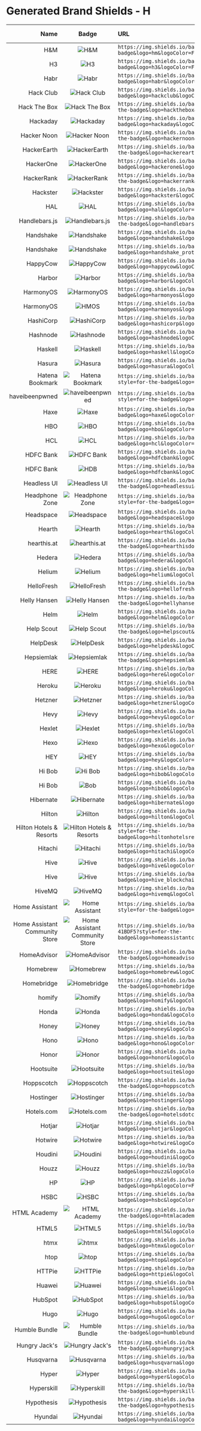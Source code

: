 # Generated Brand Shields - H
| Name | Badge | URL | Brand Guidelines |
| ---: | :---: | :--- | :--- |
| H&M | ![H&M](https://img.shields.io/badge/H&M-E50010?style=for-the-badge&logo=hm&logoColor=FFFFFF) | `https://img.shields.io/badge/H&M-E50010?style=for-the-badge&logo=hm&logoColor=FFFFFF` |   |
| H3 | ![H3](https://img.shields.io/badge/H3-1E54B7?style=for-the-badge&logo=h3&logoColor=FFFFFF) | `https://img.shields.io/badge/H3-1E54B7?style=for-the-badge&logo=h3&logoColor=FFFFFF` |   |
| Habr | ![Habr](https://img.shields.io/badge/Habr-65A3BE?style=for-the-badge&logo=habr&logoColor=FFFFFF) | `https://img.shields.io/badge/Habr-65A3BE?style=for-the-badge&logo=habr&logoColor=FFFFFF` |   |
| Hack Club | ![Hack Club](https://img.shields.io/badge/Hack_Club-EC3750?style=for-the-badge&logo=hackclub&logoColor=FFFFFF) | `https://img.shields.io/badge/Hack_Club-EC3750?style=for-the-badge&logo=hackclub&logoColor=FFFFFF` | [Link](https://hackclub.com/brand) |
| Hack The Box | ![Hack The Box](https://img.shields.io/badge/Hack_The_Box-9FEF00?style=for-the-badge&logo=hackthebox&logoColor=333333) | `https://img.shields.io/badge/Hack_The_Box-9FEF00?style=for-the-badge&logo=hackthebox&logoColor=333333` | [Link](https://www.hackthebox.com/contact-us) |
| Hackaday | ![Hackaday](https://img.shields.io/badge/Hackaday-1A1A1A?style=for-the-badge&logo=hackaday&logoColor=FFFFFF) | `https://img.shields.io/badge/Hackaday-1A1A1A?style=for-the-badge&logo=hackaday&logoColor=FFFFFF` |   |
| Hacker Noon | ![Hacker Noon](https://img.shields.io/badge/Hacker_Noon-00FE00?style=for-the-badge&logo=hackernoon&logoColor=FFFFFF) | `https://img.shields.io/badge/Hacker_Noon-00FE00?style=for-the-badge&logo=hackernoon&logoColor=FFFFFF` |   |
| HackerEarth | ![HackerEarth](https://img.shields.io/badge/HackerEarth-2C3454?style=for-the-badge&logo=hackerearth&logoColor=FFFFFF) | `https://img.shields.io/badge/HackerEarth-2C3454?style=for-the-badge&logo=hackerearth&logoColor=FFFFFF` |   |
| HackerOne | ![HackerOne](https://img.shields.io/badge/HackerOne-494649?style=for-the-badge&logo=hackerone&logoColor=FFFFFF) | `https://img.shields.io/badge/HackerOne-494649?style=for-the-badge&logo=hackerone&logoColor=FFFFFF` | [Link](https://www.hackerone.com/branding/pages#logo_usage) |
| HackerRank | ![HackerRank](https://img.shields.io/badge/HackerRank-00EA64?style=for-the-badge&logo=hackerrank&logoColor=FFFFFF) | `https://img.shields.io/badge/HackerRank-00EA64?style=for-the-badge&logo=hackerrank&logoColor=FFFFFF` |   |
| Hackster | ![Hackster](https://img.shields.io/badge/Hackster-2E9FE6?style=for-the-badge&logo=hackster&logoColor=FFFFFF) | `https://img.shields.io/badge/Hackster-2E9FE6?style=for-the-badge&logo=hackster&logoColor=FFFFFF` | [Link](https://www.hackster.io/branding) |
| HAL | ![HAL](https://img.shields.io/badge/HAL-B03532?style=for-the-badge&logo=hal&logoColor=FFFFFF) | `https://img.shields.io/badge/HAL-B03532?style=for-the-badge&logo=hal&logoColor=FFFFFF` | [Link](https://www.ccsd.cnrs.fr/en/brand-guidelines/) |
| Handlebars.js | ![Handlebars.js](https://img.shields.io/badge/Handlebars.js-000000?style=for-the-badge&logo=handlebarsdotjs&logoColor=FFFFFF) | `https://img.shields.io/badge/Handlebars.js-000000?style=for-the-badge&logo=handlebarsdotjs&logoColor=FFFFFF` |   |
| Handshake | ![Handshake](https://img.shields.io/badge/Handshake-D3FB52?style=for-the-badge&logo=handshake&logoColor=333333) | `https://img.shields.io/badge/Handshake-D3FB52?style=for-the-badge&logo=handshake&logoColor=333333` | [Link](https://joinhandshake.com/career-centers/marketing-toolkit) |
| Handshake | ![Handshake](https://img.shields.io/badge/Handshake-000000?style=for-the-badge&logo=handshake_protocol&logoColor=FFFFFF) | `https://img.shields.io/badge/Handshake-000000?style=for-the-badge&logo=handshake_protocol&logoColor=FFFFFF` |   |
| HappyCow | ![HappyCow](https://img.shields.io/badge/HappyCow-7C4EC4?style=for-the-badge&logo=happycow&logoColor=FFFFFF) | `https://img.shields.io/badge/HappyCow-7C4EC4?style=for-the-badge&logo=happycow&logoColor=FFFFFF` |   |
| Harbor | ![Harbor](https://img.shields.io/badge/Harbor-60B932?style=for-the-badge&logo=harbor&logoColor=FFFFFF) | `https://img.shields.io/badge/Harbor-60B932?style=for-the-badge&logo=harbor&logoColor=FFFFFF` | [Link](https://github.com/cncf/artwork/blob/ff2b2b5216e22f001ddd444ca580c484dd10302e/README.md) |
| HarmonyOS | ![HarmonyOS](https://img.shields.io/badge/HarmonyOS-000000?style=for-the-badge&logo=harmonyos&logoColor=FFFFFF) | `https://img.shields.io/badge/HarmonyOS-000000?style=for-the-badge&logo=harmonyos&logoColor=FFFFFF` |   |
| HarmonyOS | ![HMOS](https://img.shields.io/badge/HMOS-000000?style=for-the-badge&logo=harmonyos&logoColor=FFFFFF) | `https://img.shields.io/badge/HMOS-000000?style=for-the-badge&logo=harmonyos&logoColor=FFFFFF` |   |
| HashiCorp | ![HashiCorp](https://img.shields.io/badge/HashiCorp-000000?style=for-the-badge&logo=hashicorp&logoColor=FFFFFF) | `https://img.shields.io/badge/HashiCorp-000000?style=for-the-badge&logo=hashicorp&logoColor=FFFFFF` | [Link](https://www.hashicorp.com/brand) |
| Hashnode | ![Hashnode](https://img.shields.io/badge/Hashnode-2962FF?style=for-the-badge&logo=hashnode&logoColor=FFFFFF) | `https://img.shields.io/badge/Hashnode-2962FF?style=for-the-badge&logo=hashnode&logoColor=FFFFFF` |   |
| Haskell | ![Haskell](https://img.shields.io/badge/Haskell-5D4F85?style=for-the-badge&logo=haskell&logoColor=FFFFFF) | `https://img.shields.io/badge/Haskell-5D4F85?style=for-the-badge&logo=haskell&logoColor=FFFFFF` |   |
| Hasura | ![Hasura](https://img.shields.io/badge/Hasura-1EB4D4?style=for-the-badge&logo=hasura&logoColor=FFFFFF) | `https://img.shields.io/badge/Hasura-1EB4D4?style=for-the-badge&logo=hasura&logoColor=FFFFFF` |   |
| Hatena Bookmark | ![Hatena Bookmark](https://img.shields.io/badge/Hatena_Bookmark-00A4DE?style=for-the-badge&logo=hatenabookmark&logoColor=FFFFFF) | `https://img.shields.io/badge/Hatena_Bookmark-00A4DE?style=for-the-badge&logo=hatenabookmark&logoColor=FFFFFF` |   |
| haveibeenpwned | ![haveibeenpwned](https://img.shields.io/badge/haveibeenpwned-2A6379?style=for-the-badge&logo=haveibeenpwned&logoColor=FFFFFF) | `https://img.shields.io/badge/haveibeenpwned-2A6379?style=for-the-badge&logo=haveibeenpwned&logoColor=FFFFFF` |   |
| Haxe | ![Haxe](https://img.shields.io/badge/Haxe-EA8220?style=for-the-badge&logo=haxe&logoColor=FFFFFF) | `https://img.shields.io/badge/Haxe-EA8220?style=for-the-badge&logo=haxe&logoColor=FFFFFF` | [Link](https://haxe.org/foundation/branding.html) |
| HBO | ![HBO](https://img.shields.io/badge/HBO-000000?style=for-the-badge&logo=hbo&logoColor=FFFFFF) | `https://img.shields.io/badge/HBO-000000?style=for-the-badge&logo=hbo&logoColor=FFFFFF` |   |
| HCL | ![HCL](https://img.shields.io/badge/HCL-006BB6?style=for-the-badge&logo=hcl&logoColor=FFFFFF) | `https://img.shields.io/badge/HCL-006BB6?style=for-the-badge&logo=hcl&logoColor=FFFFFF` | [Link](https://www.hcl.com/brand-guidelines) |
| HDFC Bank | ![HDFC Bank](https://img.shields.io/badge/HDFC_Bank-004B8D?style=for-the-badge&logo=hdfcbank&logoColor=FFFFFF) | `https://img.shields.io/badge/HDFC_Bank-004B8D?style=for-the-badge&logo=hdfcbank&logoColor=FFFFFF` |   |
| HDFC Bank | ![HDB](https://img.shields.io/badge/HDB-004B8D?style=for-the-badge&logo=hdfcbank&logoColor=FFFFFF) | `https://img.shields.io/badge/HDB-004B8D?style=for-the-badge&logo=hdfcbank&logoColor=FFFFFF` |   |
| Headless UI | ![Headless UI](https://img.shields.io/badge/Headless_UI-66E3FF?style=for-the-badge&logo=headlessui&logoColor=333333) | `https://img.shields.io/badge/Headless_UI-66E3FF?style=for-the-badge&logo=headlessui&logoColor=333333` |   |
| Headphone Zone | ![Headphone Zone](https://img.shields.io/badge/Headphone_Zone-3C07FF?style=for-the-badge&logo=headphonezone&logoColor=FFFFFF) | `https://img.shields.io/badge/Headphone_Zone-3C07FF?style=for-the-badge&logo=headphonezone&logoColor=FFFFFF` |   |
| Headspace | ![Headspace](https://img.shields.io/badge/Headspace-F47D31?style=for-the-badge&logo=headspace&logoColor=FFFFFF) | `https://img.shields.io/badge/Headspace-F47D31?style=for-the-badge&logo=headspace&logoColor=FFFFFF` |   |
| Hearth | ![Hearth](https://img.shields.io/badge/Hearth-A33035?style=for-the-badge&logo=hearth&logoColor=FFFFFF) | `https://img.shields.io/badge/Hearth-A33035?style=for-the-badge&logo=hearth&logoColor=FFFFFF` |   |
| hearthis.at | ![hearthis.at](https://img.shields.io/badge/hearthis.at-000000?style=for-the-badge&logo=hearthisdotat&logoColor=FFFFFF) | `https://img.shields.io/badge/hearthis.at-000000?style=for-the-badge&logo=hearthisdotat&logoColor=FFFFFF` |   |
| Hedera | ![Hedera](https://img.shields.io/badge/Hedera-222222?style=for-the-badge&logo=hedera&logoColor=FFFFFF) | `https://img.shields.io/badge/Hedera-222222?style=for-the-badge&logo=hedera&logoColor=FFFFFF` | [Link](https://hederabrandcentral.frontify.com/d/Tmocz52AXpLj/brand-assets#/brand-assets/brand-identity) |
| Helium | ![Helium](https://img.shields.io/badge/Helium-0ACF83?style=for-the-badge&logo=helium&logoColor=FFFFFF) | `https://img.shields.io/badge/Helium-0ACF83?style=for-the-badge&logo=helium&logoColor=FFFFFF` |   |
| HelloFresh | ![HelloFresh](https://img.shields.io/badge/HelloFresh-99CC33?style=for-the-badge&logo=hellofresh&logoColor=FFFFFF) | `https://img.shields.io/badge/HelloFresh-99CC33?style=for-the-badge&logo=hellofresh&logoColor=FFFFFF` |   |
| Helly Hansen | ![Helly Hansen](https://img.shields.io/badge/Helly_Hansen-DA2128?style=for-the-badge&logo=hellyhansen&logoColor=FFFFFF) | `https://img.shields.io/badge/Helly_Hansen-DA2128?style=for-the-badge&logo=hellyhansen&logoColor=FFFFFF` |   |
| Helm | ![Helm](https://img.shields.io/badge/Helm-0F1689?style=for-the-badge&logo=helm&logoColor=FFFFFF) | `https://img.shields.io/badge/Helm-0F1689?style=for-the-badge&logo=helm&logoColor=FFFFFF` |   |
| Help Scout | ![Help Scout](https://img.shields.io/badge/Help_Scout-1292EE?style=for-the-badge&logo=helpscout&logoColor=FFFFFF) | `https://img.shields.io/badge/Help_Scout-1292EE?style=for-the-badge&logo=helpscout&logoColor=FFFFFF` |   |
| HelpDesk | ![HelpDesk](https://img.shields.io/badge/HelpDesk-2FC774?style=for-the-badge&logo=helpdesk&logoColor=FFFFFF) | `https://img.shields.io/badge/HelpDesk-2FC774?style=for-the-badge&logo=helpdesk&logoColor=FFFFFF` | [Link](https://helpdesk.design) |
| Hepsiemlak | ![Hepsiemlak](https://img.shields.io/badge/Hepsiemlak-E1251B?style=for-the-badge&logo=hepsiemlak&logoColor=FFFFFF) | `https://img.shields.io/badge/Hepsiemlak-E1251B?style=for-the-badge&logo=hepsiemlak&logoColor=FFFFFF` |   |
| HERE | ![HERE](https://img.shields.io/badge/HERE-00AFAA?style=for-the-badge&logo=here&logoColor=FFFFFF) | `https://img.shields.io/badge/HERE-00AFAA?style=for-the-badge&logo=here&logoColor=FFFFFF` |   |
| Heroku | ![Heroku](https://img.shields.io/badge/Heroku-430098?style=for-the-badge&logo=heroku&logoColor=FFFFFF) | `https://img.shields.io/badge/Heroku-430098?style=for-the-badge&logo=heroku&logoColor=FFFFFF` | [Link](https://devcenter.heroku.com/articles/heroku-brand-guidelines) |
| Hetzner | ![Hetzner](https://img.shields.io/badge/Hetzner-D50C2D?style=for-the-badge&logo=hetzner&logoColor=FFFFFF) | `https://img.shields.io/badge/Hetzner-D50C2D?style=for-the-badge&logo=hetzner&logoColor=FFFFFF` |   |
| Hevy | ![Hevy](https://img.shields.io/badge/Hevy-000000?style=for-the-badge&logo=hevy&logoColor=FFFFFF) | `https://img.shields.io/badge/Hevy-000000?style=for-the-badge&logo=hevy&logoColor=FFFFFF` |   |
| Hexlet | ![Hexlet](https://img.shields.io/badge/Hexlet-116EF5?style=for-the-badge&logo=hexlet&logoColor=FFFFFF) | `https://img.shields.io/badge/Hexlet-116EF5?style=for-the-badge&logo=hexlet&logoColor=FFFFFF` |   |
| Hexo | ![Hexo](https://img.shields.io/badge/Hexo-0E83CD?style=for-the-badge&logo=hexo&logoColor=FFFFFF) | `https://img.shields.io/badge/Hexo-0E83CD?style=for-the-badge&logo=hexo&logoColor=FFFFFF` |   |
| HEY | ![HEY](https://img.shields.io/badge/HEY-5522FA?style=for-the-badge&logo=hey&logoColor=FFFFFF) | `https://img.shields.io/badge/HEY-5522FA?style=for-the-badge&logo=hey&logoColor=FFFFFF` |   |
| Hi Bob | ![Hi Bob](https://img.shields.io/badge/Hi_Bob-E42C51?style=for-the-badge&logo=hibob&logoColor=FFFFFF) | `https://img.shields.io/badge/Hi_Bob-E42C51?style=for-the-badge&logo=hibob&logoColor=FFFFFF` |   |
| Hi Bob | ![Bob](https://img.shields.io/badge/Bob-E42C51?style=for-the-badge&logo=hibob&logoColor=FFFFFF) | `https://img.shields.io/badge/Bob-E42C51?style=for-the-badge&logo=hibob&logoColor=FFFFFF` |   |
| Hibernate | ![Hibernate](https://img.shields.io/badge/Hibernate-59666C?style=for-the-badge&logo=hibernate&logoColor=FFFFFF) | `https://img.shields.io/badge/Hibernate-59666C?style=for-the-badge&logo=hibernate&logoColor=FFFFFF` |   |
| Hilton | ![Hilton](https://img.shields.io/badge/Hilton-231F20?style=for-the-badge&logo=hilton&logoColor=FFFFFF) | `https://img.shields.io/badge/Hilton-231F20?style=for-the-badge&logo=hilton&logoColor=FFFFFF` | [Link](https://stories.hilton.com/media-kit-hilton-corporate) |
| Hilton Hotels & Resorts | ![Hilton Hotels & Resorts](https://img.shields.io/badge/Hilton_Hotels_&_Resorts-1E4380?style=for-the-badge&logo=hiltonhotelsresorts&logoColor=FFFFFF) | `https://img.shields.io/badge/Hilton_Hotels_&_Resorts-1E4380?style=for-the-badge&logo=hiltonhotelsresorts&logoColor=FFFFFF` |   |
| Hitachi | ![Hitachi](https://img.shields.io/badge/Hitachi-E60027?style=for-the-badge&logo=hitachi&logoColor=FFFFFF) | `https://img.shields.io/badge/Hitachi-E60027?style=for-the-badge&logo=hitachi&logoColor=FFFFFF` |   |
| Hive | ![Hive](https://img.shields.io/badge/Hive-FF7A00?style=for-the-badge&logo=hive&logoColor=FFFFFF) | `https://img.shields.io/badge/Hive-FF7A00?style=for-the-badge&logo=hive&logoColor=FFFFFF` |   |
| Hive | ![Hive](https://img.shields.io/badge/Hive-E31337?style=for-the-badge&logo=hive_blockchain&logoColor=FFFFFF) | `https://img.shields.io/badge/Hive-E31337?style=for-the-badge&logo=hive_blockchain&logoColor=FFFFFF` |   |
| HiveMQ | ![HiveMQ](https://img.shields.io/badge/HiveMQ-FFC000?style=for-the-badge&logo=hivemq&logoColor=333333) | `https://img.shields.io/badge/HiveMQ-FFC000?style=for-the-badge&logo=hivemq&logoColor=333333` | [Link](https://www.hivemq.com/company/hivemq-brand-resources) |
| Home Assistant | ![Home Assistant](https://img.shields.io/badge/Home_Assistant-18BCF2?style=for-the-badge&logo=homeassistant&logoColor=FFFFFF) | `https://img.shields.io/badge/Home_Assistant-18BCF2?style=for-the-badge&logo=homeassistant&logoColor=FFFFFF` | [Link](https://design.home-assistant.io/#brand/logo) |
| Home Assistant Community Store | ![Home Assistant Community Store](https://img.shields.io/badge/Home_Assistant_Community_Store-41BDF5?style=for-the-badge&logo=homeassistantcommunitystore&logoColor=FFFFFF) | `https://img.shields.io/badge/Home_Assistant_Community_Store-41BDF5?style=for-the-badge&logo=homeassistantcommunitystore&logoColor=FFFFFF` |   |
| HomeAdvisor | ![HomeAdvisor](https://img.shields.io/badge/HomeAdvisor-F68315?style=for-the-badge&logo=homeadvisor&logoColor=FFFFFF) | `https://img.shields.io/badge/HomeAdvisor-F68315?style=for-the-badge&logo=homeadvisor&logoColor=FFFFFF` |   |
| Homebrew | ![Homebrew](https://img.shields.io/badge/Homebrew-FBB040?style=for-the-badge&logo=homebrew&logoColor=333333) | `https://img.shields.io/badge/Homebrew-FBB040?style=for-the-badge&logo=homebrew&logoColor=333333` |   |
| Homebridge | ![Homebridge](https://img.shields.io/badge/Homebridge-491F59?style=for-the-badge&logo=homebridge&logoColor=FFFFFF) | `https://img.shields.io/badge/Homebridge-491F59?style=for-the-badge&logo=homebridge&logoColor=FFFFFF` |   |
| homify | ![homify](https://img.shields.io/badge/homify-7DCDA3?style=for-the-badge&logo=homify&logoColor=FFFFFF) | `https://img.shields.io/badge/homify-7DCDA3?style=for-the-badge&logo=homify&logoColor=FFFFFF` |   |
| Honda | ![Honda](https://img.shields.io/badge/Honda-E40521?style=for-the-badge&logo=honda&logoColor=FFFFFF) | `https://img.shields.io/badge/Honda-E40521?style=for-the-badge&logo=honda&logoColor=FFFFFF` |   |
| Honey | ![Honey](https://img.shields.io/badge/Honey-FF6801?style=for-the-badge&logo=honey&logoColor=FFFFFF) | `https://img.shields.io/badge/Honey-FF6801?style=for-the-badge&logo=honey&logoColor=FFFFFF` |   |
| Hono | ![Hono](https://img.shields.io/badge/Hono-E36002?style=for-the-badge&logo=hono&logoColor=FFFFFF) | `https://img.shields.io/badge/Hono-E36002?style=for-the-badge&logo=hono&logoColor=FFFFFF` |   |
| Honor | ![Honor](https://img.shields.io/badge/Honor-000000?style=for-the-badge&logo=honor&logoColor=FFFFFF) | `https://img.shields.io/badge/Honor-000000?style=for-the-badge&logo=honor&logoColor=FFFFFF` | [Link](https://www.hihonor.com/global/brand-guideline11/basics/logo) |
| Hootsuite | ![Hootsuite](https://img.shields.io/badge/Hootsuite-FF4C46?style=for-the-badge&logo=hootsuite&logoColor=FFFFFF) | `https://img.shields.io/badge/Hootsuite-FF4C46?style=for-the-badge&logo=hootsuite&logoColor=FFFFFF` | [Link](https://hootsuite.widencollective.com/portals/bafpk5oo/MediaKitAssets) |
| Hoppscotch | ![Hoppscotch](https://img.shields.io/badge/Hoppscotch-09090B?style=for-the-badge&logo=hoppscotch&logoColor=FFFFFF) | `https://img.shields.io/badge/Hoppscotch-09090B?style=for-the-badge&logo=hoppscotch&logoColor=FFFFFF` |   |
| Hostinger | ![Hostinger](https://img.shields.io/badge/Hostinger-673DE6?style=for-the-badge&logo=hostinger&logoColor=FFFFFF) | `https://img.shields.io/badge/Hostinger-673DE6?style=for-the-badge&logo=hostinger&logoColor=FFFFFF` | [Link](https://www.hostinger.com/newsroom) |
| Hotels.com | ![Hotels.com](https://img.shields.io/badge/Hotels.com-EF3346?style=for-the-badge&logo=hotelsdotcom&logoColor=FFFFFF) | `https://img.shields.io/badge/Hotels.com-EF3346?style=for-the-badge&logo=hotelsdotcom&logoColor=FFFFFF` |   |
| Hotjar | ![Hotjar](https://img.shields.io/badge/Hotjar-FF3C00?style=for-the-badge&logo=hotjar&logoColor=FFFFFF) | `https://img.shields.io/badge/Hotjar-FF3C00?style=for-the-badge&logo=hotjar&logoColor=FFFFFF` |   |
| Hotwire | ![Hotwire](https://img.shields.io/badge/Hotwire-FFE801?style=for-the-badge&logo=hotwire&logoColor=333333) | `https://img.shields.io/badge/Hotwire-FFE801?style=for-the-badge&logo=hotwire&logoColor=333333` |   |
| Houdini | ![Houdini](https://img.shields.io/badge/Houdini-FF4713?style=for-the-badge&logo=houdini&logoColor=FFFFFF) | `https://img.shields.io/badge/Houdini-FF4713?style=for-the-badge&logo=houdini&logoColor=FFFFFF` |   |
| Houzz | ![Houzz](https://img.shields.io/badge/Houzz-4DBC15?style=for-the-badge&logo=houzz&logoColor=FFFFFF) | `https://img.shields.io/badge/Houzz-4DBC15?style=for-the-badge&logo=houzz&logoColor=FFFFFF` | [Link](https://www.houzz.com/logoGuidelines) |
| HP | ![HP](https://img.shields.io/badge/HP-0096D6?style=for-the-badge&logo=hp&logoColor=FFFFFF) | `https://img.shields.io/badge/HP-0096D6?style=for-the-badge&logo=hp&logoColor=FFFFFF` | [Link](https://brandcentral.hp.com/us/en/elements/hp-logo.html) |
| HSBC | ![HSBC](https://img.shields.io/badge/HSBC-DB0011?style=for-the-badge&logo=hsbc&logoColor=FFFFFF) | `https://img.shields.io/badge/HSBC-DB0011?style=for-the-badge&logo=hsbc&logoColor=FFFFFF` | [Link](https://www.hsbc.com/terms-and-conditions) |
| HTML Academy | ![HTML Academy](https://img.shields.io/badge/HTML_Academy-302683?style=for-the-badge&logo=htmlacademy&logoColor=FFFFFF) | `https://img.shields.io/badge/HTML_Academy-302683?style=for-the-badge&logo=htmlacademy&logoColor=FFFFFF` |   |
| HTML5 | ![HTML5](https://img.shields.io/badge/HTML5-E34F26?style=for-the-badge&logo=html5&logoColor=FFFFFF) | `https://img.shields.io/badge/HTML5-E34F26?style=for-the-badge&logo=html5&logoColor=FFFFFF` |   |
| htmx | ![htmx](https://img.shields.io/badge/htmx-3366CC?style=for-the-badge&logo=htmx&logoColor=FFFFFF) | `https://img.shields.io/badge/htmx-3366CC?style=for-the-badge&logo=htmx&logoColor=FFFFFF` |   |
| htop | ![htop](https://img.shields.io/badge/htop-009020?style=for-the-badge&logo=htop&logoColor=FFFFFF) | `https://img.shields.io/badge/htop-009020?style=for-the-badge&logo=htop&logoColor=FFFFFF` |   |
| HTTPie | ![HTTPie](https://img.shields.io/badge/HTTPie-73DC8C?style=for-the-badge&logo=httpie&logoColor=333333) | `https://img.shields.io/badge/HTTPie-73DC8C?style=for-the-badge&logo=httpie&logoColor=333333` |   |
| Huawei | ![Huawei](https://img.shields.io/badge/Huawei-FF0000?style=for-the-badge&logo=huawei&logoColor=FFFFFF) | `https://img.shields.io/badge/Huawei-FF0000?style=for-the-badge&logo=huawei&logoColor=FFFFFF` | [Link](https://e.huawei.com/ph/material/partner/0a72728b864949c48b22106454352483) |
| HubSpot | ![HubSpot](https://img.shields.io/badge/HubSpot-FF7A59?style=for-the-badge&logo=hubspot&logoColor=FFFFFF) | `https://img.shields.io/badge/HubSpot-FF7A59?style=for-the-badge&logo=hubspot&logoColor=FFFFFF` | [Link](https://www.hubspot.com/style-guide) |
| Hugo | ![Hugo](https://img.shields.io/badge/Hugo-FF4088?style=for-the-badge&logo=hugo&logoColor=FFFFFF) | `https://img.shields.io/badge/Hugo-FF4088?style=for-the-badge&logo=hugo&logoColor=FFFFFF` |   |
| Humble Bundle | ![Humble Bundle](https://img.shields.io/badge/Humble_Bundle-CC2929?style=for-the-badge&logo=humblebundle&logoColor=FFFFFF) | `https://img.shields.io/badge/Humble_Bundle-CC2929?style=for-the-badge&logo=humblebundle&logoColor=FFFFFF` |   |
| Hungry Jack's | ![Hungry Jack's](https://img.shields.io/badge/Hungry_Jack's-D0021B?style=for-the-badge&logo=hungryjacks&logoColor=FFFFFF) | `https://img.shields.io/badge/Hungry_Jack's-D0021B?style=for-the-badge&logo=hungryjacks&logoColor=FFFFFF` |   |
| Husqvarna | ![Husqvarna](https://img.shields.io/badge/Husqvarna-273A60?style=for-the-badge&logo=husqvarna&logoColor=FFFFFF) | `https://img.shields.io/badge/Husqvarna-273A60?style=for-the-badge&logo=husqvarna&logoColor=FFFFFF` |   |
| Hyper | ![Hyper](https://img.shields.io/badge/Hyper-000000?style=for-the-badge&logo=hyper&logoColor=FFFFFF) | `https://img.shields.io/badge/Hyper-000000?style=for-the-badge&logo=hyper&logoColor=FFFFFF` |   |
| Hyperskill | ![Hyperskill](https://img.shields.io/badge/Hyperskill-8C5AFF?style=for-the-badge&logo=hyperskill&logoColor=FFFFFF) | `https://img.shields.io/badge/Hyperskill-8C5AFF?style=for-the-badge&logo=hyperskill&logoColor=FFFFFF` |   |
| Hypothesis | ![Hypothesis](https://img.shields.io/badge/Hypothesis-BD1C2B?style=for-the-badge&logo=hypothesis&logoColor=FFFFFF) | `https://img.shields.io/badge/Hypothesis-BD1C2B?style=for-the-badge&logo=hypothesis&logoColor=FFFFFF` |   |
| Hyundai | ![Hyundai](https://img.shields.io/badge/Hyundai-002C5E?style=for-the-badge&logo=hyundai&logoColor=FFFFFF) | `https://img.shields.io/badge/Hyundai-002C5E?style=for-the-badge&logo=hyundai&logoColor=FFFFFF` |   |
